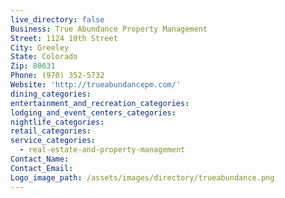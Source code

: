 ```yaml
---
live_directory: false
Business: True Abundance Property Management
Street: 1124 10th Street
City: Greeley
State: Colorado
Zip: 80631
Phone: (970) 352-5732
Website: 'http://trueabundancepm.com/'
dining_categories:
entertainment_and_recreation_categories:
lodging_and_event_centers_categories:
nightlife_categories:
retail_categories:
service_categories:
  - real-estate-and-property-management
Contact_Name:
Contact_Email:
Logo_image_path: /assets/images/directory/trueabundance.png
---
```


